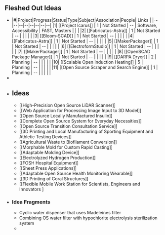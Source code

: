 ## Fleshed Out Ideas
- |#|Project|Progress|Status|Type|Subject|Association|People| Links |
  |--|--|--|--|--|--|--|--|
  |1| [[Project Icarus]]  | 1 | Not Started | -- | Software, Accessibility | FAST, Masters |  |  |
  |2| [[Fabricatus-Astra]] | 1 | Not Started | -- | | | | |
  |3| [[Bloom-SCAD]] | 1 | Not Started | -- | | | | |
  |4| [[Fabricatus-Astra]] | 1 | Not Started | -- | | | | |
  |5| [[MakerPackager]] | 1 | Not Started | -- | | | | |
  |6| [[ElectroformStudio]] | 1 | Not Started | -- | | | | |
  |7| [[MakerPackager]] | 1 | Not Started | -- | | | | |
  |8| [[OpenSCAD Package Manager]] | 1 | Not Started | -- | | | | |
  |9| [[DARPA Dryer]] | 2 | Planning | -- | | | | |
  |10| [[Scalable Open Induction Heating]] | 5 | Planning | -- | | | | |
  |11| [[Open Source Scraper and Search Engine]] | 1 | Planning | -- | | | | |
-
- ## Ideas
	- [[High-Precision Open Source LiDAR Scanner]]
	- [[Web Application for Processing Image Input to 3D Model]]
	- [[Open Source Locally Manufactured Insulin]]
	- [[Complete Open Source System for Everyday Necessities]]
	- [[Open Source Transition Consultation Service]]
	- [[3D Printing and Local Manufacturing of Sporting Equipment and Athletic Testing Devices]]
	- [[Agricultural Waste to Biofilament Conversion]]
	- [[Morphable Mold for Custom Rapid Casting]]
	- [[Adaptable Molding Device]]
	- [[Electrolyzed Hydrogen Production]]
	- [[FOSH Hospital Equipment]]
	- [[Sheet Press Applications]]
	- [[Adaptable Open Source Health Monitoring Wearable]]
	- [[3D Printing of Coral Structures]]
	- [[Flexible Mobile Work Station for Scientists, Engineers and Innovators ]
- ### Idea Fragments
	- Cyclic water dispenser that uses Madeleines filter
	- Combining OS water filter with hypochlorite electrolysis sterilization system
	-